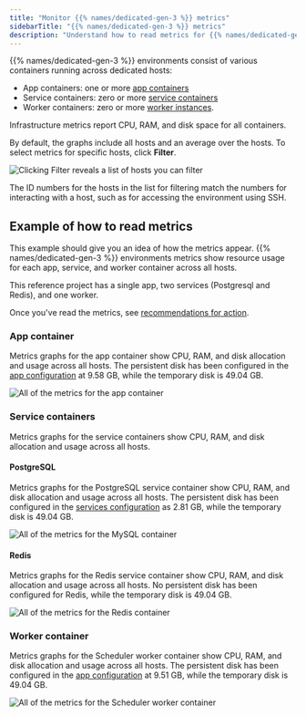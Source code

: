 ```yaml
---
title: "Monitor {{% names/dedicated-gen-3 %}} metrics"
sidebarTitle: "{{% names/dedicated-gen-3 %}} metrics"
description: "Understand how to read metrics for {{% names/dedicated-gen-3 %}} environments."
---
```


{{% names/dedicated-gen-3 %}} environments consist of various containers running across dedicated hosts:

* App containers: one or more [app containers](../../create-apps/_index.md)
* Service containers: zero or more [service containers](../../add-services/_index.md)
* Worker containers: zero or more [worker instances](/create-apps/app-reference/single-runtime-image.md#workers).

Infrastructure metrics report CPU, RAM, and disk space for all containers.

By default, the graphs include all hosts and an average over the hosts.
To select metrics for specific hosts, click **Filter**.

![Clicking Filter reveals a list of hosts you can filter](/images/metrics/DG3-filter-metrics.png "0.4")

The ID numbers for the hosts in the list for filtering match the numbers for interacting with a host,
such as for accessing the environment using SSH.

## Example of how to read metrics

This example should give you an idea of how the metrics appear.
{{% names/dedicated-gen-3 %}} environments metrics show resource usage for each app, service, and worker container
across all hosts.

This reference project has a single app, two services (Postgresql and Redis), and one worker.

Once you've read the metrics, see [recommendations for action](./_index.md#dedicated-gen-3-environments).

### App container

Metrics graphs for the app container show CPU, RAM, and disk allocation and usage across all hosts.
The persistent disk has been configured in the [app configuration](/create-apps/app-reference/single-runtime-image.md#top-level-properties)
at 9.58&nbsp;GB, while the temporary disk is 49.04&nbsp;GB.

![All of the metrics for the app container](/images/metrics/DG3-app-container.png)

### Service containers

Metrics graphs for the service containers show CPU, RAM, and disk allocation and usage across all hosts.

#### PostgreSQL

Metrics graphs for the PostgreSQL service container show CPU, RAM, and disk allocation and usage across all hosts.
The persistent disk has been configured in the [services configuration](../../add-services/_index.md)
as 2.81&nbsp;GB, while the temporary disk is 49.04&nbsp;GB.

![All of the metrics for the MySQL container](/images/metrics/DG3-postgresql.png)

#### Redis

Metrics graphs for the Redis service container show CPU, RAM, and disk allocation and usage across all hosts.
No persistent disk has been configured for Redis,
while the temporary disk is 49.04&nbsp;GB.

![All of the metrics for the Redis container](/images/metrics/DG3-redis.png)

### Worker container

Metrics graphs for the Scheduler worker container show CPU, RAM, and disk allocation and usage across all hosts.
The persistent disk has been configured in the [app configuration](/create-apps/app-reference/single-runtime-image.md#top-level-properties)
at 9.51&nbsp;GB, while the temporary disk is 49.04&nbsp;GB.

![All of the metrics for the Scheduler worker container](/images/metrics/DG3-worker-container.png)
